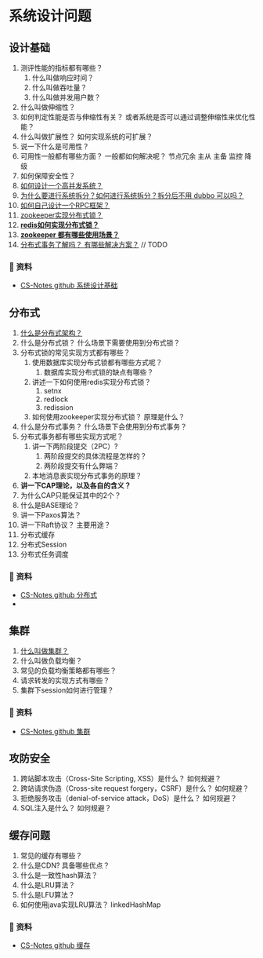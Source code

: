 # 系统设计问题



## 设计基础

1. 测评性能的指标都有哪些？ 
   1. 什么叫做响应时间？
   2. 什么叫做吞吐量？
   3. 什么叫做并发用户数？
2. 什么叫做伸缩性？
3. 如何判定性能是否与伸缩性有关？ 或者系统是否可以通过调整伸缩性来优化性能？
4. 什么叫做扩展性？ 如何实现系统的可扩展？
5. 说一下什么是可用性？ 
6. 可用性一般都有哪些方面？ 一般都如何解决呢？     节点冗余  主从  主备  监控 降级
7. 如何保障安全性？
8. [如何设计一个高并发系统？](https://github.com/doocs/advanced-java/blob/main/docs/high-concurrency/high-concurrency-design.md)
9. [为什么要进行系统拆分？如何进行系统拆分？拆分后不用 dubbo 可以吗？](https://github.com/doocs/advanced-java/blob/main/docs/distributed-system/why-dubbo.md)
10. [如何自己设计一个RPC框架？](https://github.com/doocs/advanced-java/blob/main/docs/distributed-system/dubbo-rpc-design.md)
11. [zookeeper实现分布式锁？](https://github.com/doocs/advanced-java/blob/main/docs/distributed-system/distributed-lock-redis-vs-zookeeper.md#zk-分布式锁)
12. [**redis如何实现分布式锁？**](https://github.com/doocs/advanced-java/blob/main/docs/distributed-system/distributed-lock-redis-vs-zookeeper.md#redis-分布式锁)
13. [**zookeeper 都有哪些使用场景？**](https://github.com/doocs/advanced-java/blob/main/docs/distributed-system/zookeeper-application-scenarios.md)
14. [分布式事务了解吗？ 有哪些解决方案？](https://github.com/doocs/advanced-java/blob/main/docs/distributed-system/distributed-transaction.md)  // TODO
   
### 💾 资料

- [CS-Notes github 系统设计基础](https://github.com/CyC2018/CS-Notes/blob/master/notes/%E7%B3%BB%E7%BB%9F%E8%AE%BE%E8%AE%A1%E5%9F%BA%E7%A1%80.md)




## 分布式

1. [什么是分布式架构？](https://developer.aliyun.com/article/44562) 
2. 什么是分布式锁？ 什么场景下需要使用到分布式锁？
3. 分布式锁的常见实现方式都有哪些？
   1. 使用数据库实现分布式锁都有哪些方式呢？
      1. 数据库实现分布式锁的缺点有哪些？
   2. 讲述一下如何使用redis实现分布式锁？
      1. setnx
      2. redlock
      3. redission
   3. 如何使用zookeeper实现分布式锁？ 原理是什么？
4. 什么是分布式事务？ 什么场景下会使用到分布式事务？
5. 分布式事务都有哪些实现方式呢？
   1. 讲一下两阶段提交（2PC）?
      1. 两阶段提交的具体流程是怎样的？
      2. 两阶段提交有什么弊端？ 
   2. 本地消息表实现分布式事务的原理？
6. **讲一下CAP理论，以及各自的含义？**
7. 为什么CAP只能保证其中的2个？
8. 什么是BASE理论？ 
9. 讲一下Paxos算法？
10. 讲一下Raft协议？ 主要用途？
11. 分布式缓存
12. 分布式Session
13. 分布式任务调度


### 💾 资料

- [CS-Notes github 分布式](https://github.com/CyC2018/CS-Notes/blob/master/notes/%E5%88%86%E5%B8%83%E5%BC%8F.md)
- 




## 集群

1. [什么叫做集群？](https://developer.aliyun.com/article/44562)
2. 什么叫做负载均衡？
3. 常见的负载均衡策略都有哪些？ 
4. 请求转发的实现方式有哪些？ 
5. 集群下session如何进行管理？ 


### 💾 资料

- [CS-Notes github 集群](https://github.com/CyC2018/CS-Notes/blob/master/notes/%E9%9B%86%E7%BE%A4.md)




## 攻防安全

1. 跨站脚本攻击（Cross-Site Scripting, XSS）是什么？ 如何规避？ 
2. 跨站请求伪造（Cross-site request forgery，CSRF）是什么？  如何规避？
3. 拒绝服务攻击（denial-of-service attack，DoS）是什么？ 如何规避？
4. SQL注入是什么？ 如何规避？


## 缓存问题

1. 常见的缓存有哪些？ 
2. 什么是CDN?  具备哪些优点？ 
3. 什么是一致性hash算法？
4. 什么是LRU算法？
5. 什么是LFU算法？
6. 如何使用java实现LRU算法？      linkedHashMap




### 💾 资料
 
- [CS-Notes github 缓存](https://github.com/CyC2018/CS-Notes/blob/master/notes/%E7%BC%93%E5%AD%98.md)



